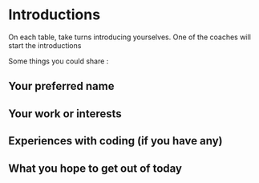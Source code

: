 # Introductions

On each table, take turns introducing yourselves.  One of the coaches will start the introductions

Some things you could share :

## Your preferred name

## Your work or interests

## Experiences with coding (if you have any)

## What you hope to get out of today
